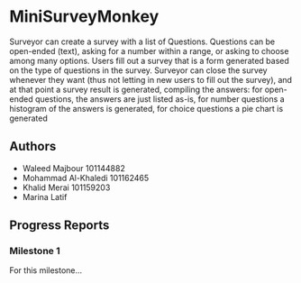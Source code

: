 # MiniSurveyMonkey

Surveyor can create a survey with a list of Questions. Questions can be open-ended (text), asking for a number within a range, or asking to choose among many options.  Users fill out a survey that is a form generated based on the type of questions in the survey. Surveyor can close the survey whenever they want (thus not letting in new users to fill out the survey), and at that point a survey result is generated, compiling the answers: for open-ended questions, the answers are just listed as-is, for number questions a histogram of the answers is generated, for choice questions a pie chart is generated

## Authors
- Waleed Majbour 101144882
- Mohammad Al-Khaledi 101162465
- Khalid Merai 101159203
- Marina Latif

## Progress Reports
### Milestone 1
For this milestone...

